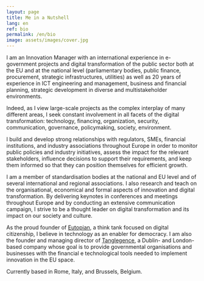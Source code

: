 ```yaml
---
layout: page
title: Me in a Nutshell
lang: en
ref: bio
permalink: /en/bio
image: assets/images/cover.jpg
---
```


I am an Innovation Manager with an international experience in e-government projects and digital transformation of the public sector both at the EU and at the national level (parliamentary bodies, public finance, procurement, strategic infrastructures, utilities) as well as 20 years of experience in ICT engineering and management, business and financial planning, strategic development in diverse and multistakeholder environments.

Indeed, as I view large-scale projects as the complex interplay of many different areas, I seek constant involvement in all facets of the digital transformation: technology, financing, organization, security, communication, governance, policymaking, society, environment.

I build and develop strong relationships with regulators, SMEs, financial institutions, and industry associations throughout Europe in order to monitor public policies and industry initiatives, assess the impact for the relevant stakeholders, influence decisions to support their requirements, and keep them informed so that they can position themselves for efficient growth.

I am a member of standardisation bodies at the national and EU level and of several international and regional associations. I also research and teach on the organisational, economical and formal aspects of innovation and digital transformation. By delivering keynotes in conferences and meetings throughout Europe and by conducting an extensive communication campaign, I strive to be a thought leader on digital transformation and its impact on our society and culture.

As the proud founder of <a href="https://eutopian.eu" target="_blank">Eutopian</a>, a think tank focused on digital citizenship, I believe in technology as an enabler for democracy. I am also the founder and managing director of <a href="https://tanglegence.com" target="_blank">Tanglegence</a>, a Dublin- and London-based company whose goal is to provide governmental organisations and businesses with the financial e technological tools needed to implement innovation in the EU space.

Currently based in Rome, Italy, and Brussels, Belgium.
